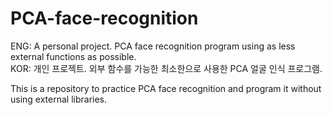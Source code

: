 # PCA-face-recognition

ENG: A personal project. PCA face recognition program using as less external functions as possible.  
KOR: 개인 프로젝트. 외부 함수를 가능한 최소한으로 사용한 PCA 얼굴 인식 프로그램.

This is a repository to practice PCA face recognition and program it without using external libraries.
